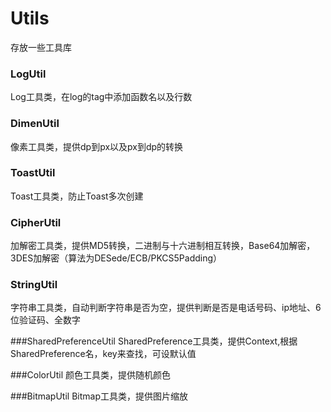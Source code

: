 # Utils

存放一些工具库

### LogUtil
Log工具类，在log的tag中添加函数名以及行数

### DimenUtil
像素工具类，提供dp到px以及px到dp的转换

### ToastUtil
Toast工具类，防止Toast多次创建

### CipherUtil
加解密工具类，提供MD5转换，二进制与十六进制相互转换，Base64加解密，3DES加解密（算法为DESede/ECB/PKCS5Padding）

### StringUtil
字符串工具类，自动判断字符串是否为空，提供判断是否是电话号码、ip地址、6位验证码、全数字

###SharedPreferenceUtil
SharedPreference工具类，提供Context,根据SharedPreference名，key来查找，可设默认值

###ColorUtil
颜色工具类，提供随机颜色

###BitmapUtil
Bitmap工具类，提供图片缩放

